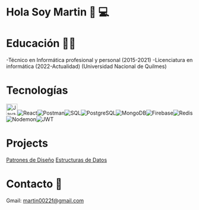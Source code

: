 # Hola Soy Martin 👋 💻

# Educación 👨‍🏫
-Técnico en Informática profesional y personal (2015-2021)
-Licenciatura en informática (2022-Actualidad)
(Universidad Nacional de Quilmes)

# Tecnologías
<img src="https://cdn.jsdelivr.net/gh/devicons/devicon/icons/javascript/javascript-original.svg" alt="JavaScript" width="30"/><img src="https://cdn.simpleicons.org/react?viewbox=auto&size=30" alt="React" /><img src="https://cdn.simpleicons.org/postman?viewbox=auto&size=30" alt="Postman" /><img src="https://cdn.simpleicons.org/sqlite?viewbox=auto&size=30" alt="SQL" /><img src="https://cdn.simpleicons.org/postgresql?viewbox=auto&size=30" alt="PostgreSQL" /><img src="https://cdn.simpleicons.org/mongodb?viewbox=auto&size=30" alt="MongoDB"/><img src="https://cdn.simpleicons.org/firebase?viewbox=auto&size=30" alt="Firebase"/><img src="https://cdn.simpleicons.org/redis?viewbox=auto&size=30" alt="Redis"/><img src="https://cdn.simpleicons.org/nodemon?viewbox=auto&size=30" alt="Nodemon"/><img src="https://cdn.simpleicons.org/jsonwebtokens?viewbox=auto&size=30" alt="JWT"/>







# Projects
[Patrones de Diseño](https://github.com/martinlovotti/TP-PatronesEnJava)
[Estructuras de Datos](https://github.com/martinlovotti/EstrD2025s2)

# Contacto 📧
Gmail: martin0022f@gmail.com


